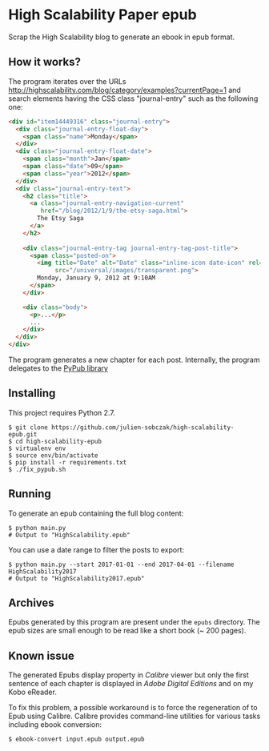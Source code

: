 # High Scalability Paper epub

Scrap the High Scalability blog to generate an ebook in epub format.


## How it works?

The program iterates over the URLs http://highscalability.com/blog/category/examples?currentPage=1
and search elements having the CSS class "journal-entry" such as the following one:

```html
<div id="item14449316" class="journal-entry">
  <div class="journal-entry-float-day">
    <span class="name">Monday</span>
  </div>
  <div class="journal-entry-float-date">
    <span class="month">Jan</span>
    <span class="date">09</span>
    <span class="year">2012</span>
  </div>
  <div class="journal-entry-text">
    <h2 class="title">
      <a class="journal-entry-navigation-current" 
         href="/blog/2012/1/9/the-etsy-saga.html">
        The Etsy Saga
      </a>  
    </h2>
      
    <div class="journal-entry-tag journal-entry-tag-post-title">
      <span class="posted-on">   
        <img title="Date" alt="Date" class="inline-icon date-icon" rel="smalllight" 
             src="/universal/images/transparent.png">
        Monday, January 9, 2012 at 9:10AM
      </span> 
    </div> 

    <div class="body">
      <p>...</p>
      ...
    </div>
  </div>
</div>
```

The program generates a new chapter for each post. Internally, the program delegates to the [PyPub library](https://github.com/wcember/pypub)


## Installing

This project requires Python 2.7.

```
$ git clone https://github.com/julien-sobczak/high-scalability-epub.git
$ cd high-scalability-epub
$ virtualenv env
$ source env/bin/activate
$ pip install -r requirements.txt
$ ./fix_pypub.sh
```


## Running 

To generate an epub containing the full blog content:

```
$ python main.py
# Output to "HighScalability.epub"
```

You can use a date range to filter the posts to export:

```
$ python main.py --start 2017-01-01 --end 2017-04-01 --filename HighScalability2017
# Output to "HighScalability2017.epub"
```


## Archives

Epubs generated by this program are present under the `epubs` directory.
The epub sizes are small enough to be read like a short book (~ 200 pages).


## Known issue

The generated Epubs display property in *Calibre* viewer but only the first sentence of each chapter is displayed in *Adobe Digital Editions* and on my Kobo eReader.

To fix this problem, a possible workaround is to force the regeneration of to Epub using Calibre. Calibre provides command-line utilities for various tasks including ebook conversion:

```
$ ebook-convert input.epub output.epub
```

